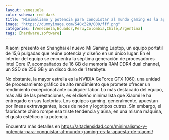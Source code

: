 ```yaml
---
layout: venezuela
color-schema: red-dark
title: "Minimalismo y potencia para conquistar al mundo gaming es la apuesta de Xiaomi"
image: "https://dummyimage.com/540x320/000/fff.png"
categories: [Venezuela,Ecuador,Peru,Colombia,Chile,Argentina]
tags: [hardware,software]
---
```


Xiaomi presentó en Shanghai el nuevo Mi Gaming Laptop, un equipo portátil de 15,6 pulgadas que reúne potencia y diseño en un único lugar. En el interior del equipo se encuentra la séptima generación de procesadores Intel Core i7, acompañados de 16 GB de memoria RAM DDR4 dual channel, un SSD de 256 GB y un disco duro de 1 terabyte.

No obstante, la mayor estrella es la NVIDIA GeForce GTX 1060, una unidad de procesamiento gráfico de alto rendimiento que promete ofrecer un rendimiento excepcional ante cualquier labor. Lo más destacado del equipo, más allá de las prestaciones, es el diseño minimalista que Xiaomi le ha entregado en sus factorías. Los equipos gaming, generalmente, apuestan por líneas extravagantes, luces de neón y logotipos cutres. Sin embargo, el fabricante chino rompe esa triste tendencia y aúna, en una misma máquina, el gusto estético y la potencia.

Encuentra más detalles en https://altadensidad.com/minimalismo-y-potencia-para-conquistar-al-mundo-gaming-es-la-apuesta-de-xiaomi/

